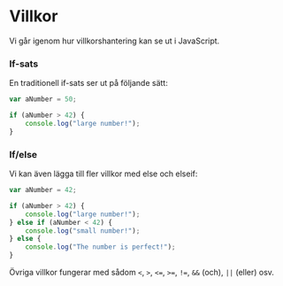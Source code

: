 ---
...
Villkor
==================================

Vi går igenom hur villkorshantering kan se ut i JavaScript.



### If-sats

En traditionell if-sats ser ut på följande sätt:

```javascript
var aNumber = 50;

if (aNumber > 42) {
    console.log("large number!");
}
```



### If/else

Vi kan även lägga till fler villkor med else och elseif:

```javascript
var aNumber = 42;

if (aNumber > 42) {
    console.log("large number!");
} else if (aNumber < 42) {
    console.log("small number!");
} else {
    console.log("The number is perfect!");
}
```


Övriga villkor fungerar med sådom `<`, `>`, `<=`, `>=`, `!=`, `&&` (och), `||` (eller) osv.

